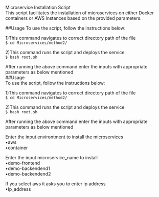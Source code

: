 Microservice Installation Script<br>
This script facilitates the installation of microservices on either Docker containers or AWS instances based on the provided parameters.<br>

##Usage
To use the script, follow the instructions below: <br>

1)This command navigates to correct directory path of the file <br>
  `$ cd Microservices/method2/`

2)This command runs the script and deploys the service <br>
  `$ bash root.sh`

After running the above command enter the inputs with appropriate parameters as below mentioned <br>
##Usage <br>
To use the script, follow the instructions below: <br>

1)This command navigates to correct directory path of the file <br>
  `$ cd Microservices/method2/`

2)This command runs the script and deploys the service <br>
  `$ bash root.sh`

After running the above command enter the inputs with appropriate parameters as below mentioned <br>

Enter the input environtment to install the microservices <br>
   •aws <br>
   •container <br>

Enter the input microservice_name to install <br>
   •demo-frontend <br>
   •demo-backendend1 <br>
   •demo-backendend2 <br>

If you select aws it asks you to enter ip address <br>
   •Ip_address

